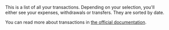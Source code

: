 This is a list of all your transactions. Depending on your selection, you'll either see your expenses, withdrawals or transfers. They are sorted by date.

You can read more about transactions in [the official documentation](https://drive.google.com/file/d/1eTI0YRtjsi8GgkQ1_--dINMy1mI_w7CU/view?usp=sharing).
